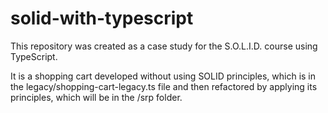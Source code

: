 # solid-with-typescript

This repository was created as a case study for the S.O.L.I.D. course using TypeScript.

It is a shopping cart developed without using SOLID principles, which is in the legacy/shopping-cart-legacy.ts file and then refactored by applying its principles, which will be in the /srp folder.
